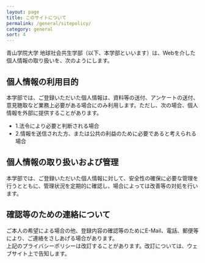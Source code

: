 ```yaml
---
layout: page
title: このサイトについて
permalink: /general/sitepolicy/
category: general
sort: 4
---
```



青山学院大学 地球社会共生学部（以下、本学部といいます）は、Webを介した個人情報の取り扱いを、次のようにします。

## 個人情報の利用目的

本学部では、ご登録いただいた個人情報は、資料等の送付、アンケートの送付、意見聴取など業務上必要がある場合にのみ利用します。ただし、次の場合、個人情報を外部に提供することがあります。

* 1.法令により必要と判断される場合
* 2.情報を送信された方、または公共の利益のために必要であると考えられる場合

## 個人情報の取り扱いおよび管理

本学部では、ご登録いただいた個人情報に対して、安全性の確保に必要な管理を行うとともに、管理状況を定期的に確認し、場合によっては改善等の対処を行います。

## 確認等のための連絡について

ご本人の希望による場合の他、登録内容の確認等のためにE-Mail、電話、郵便等により、ご連絡をさしあげる場合があります。  
上記のプライバシーポリシーは改訂することがあります。改訂については、ウェブサイト上で告知します。